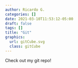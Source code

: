 ```yaml
---
author: Ricardo G.
categories: []
date: 2021-03-10T11:53:12-05:00
draft: false
tags: []
title: "Git"
graphics: 
  url: gitCube.svg
  class: gitCube
---
```

Check out my git repo!